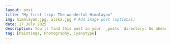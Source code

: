```yaml
---
layout: post
title: "My first trip: The wonderful Himalayan"
img: himalayan.jpg, alska.jpg # Add image post (optional)
date: 17 July 2025
description: You’ll find this post in your `_posts` directory. Go ahead and edit it and re-build the site to see your changes. # Add post description (optional)
tag: [Paintings, Photography, Cyanotype]
---
```

